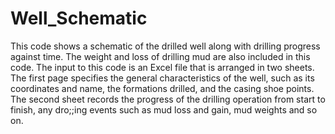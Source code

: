 # Well_Schematic
This code shows a schematic of the drilled well along with drilling progress against time. The weight and loss of drilling mud are also included in this code.
The input to this code is an Excel file that is arranged in two sheets. The first page specifies the general characteristics of the well, such as its coordinates and name, the formations drilled, and the casing shoe points. The second sheet records the progress of the drilling operation from start to finish, any dro;;ing events such as mud loss and gain, mud weights and so on.
